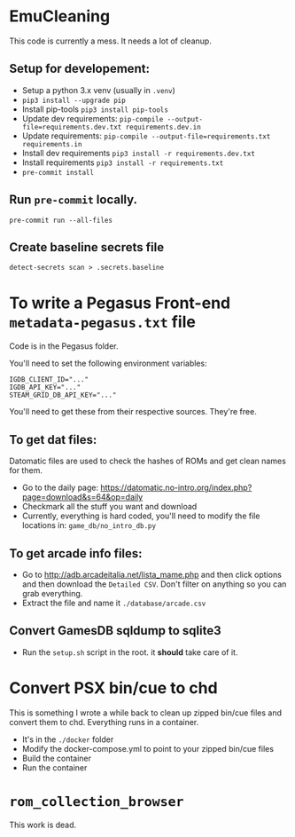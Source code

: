 # EmuCleaning

This code is currently a mess. It needs a lot of cleanup.

## Setup for developement:

- Setup a python 3.x venv (usually in `.venv`)
- `pip3 install --upgrade pip`
- Install pip-tools `pip3 install pip-tools`
- Update dev requirements: `pip-compile --output-file=requirements.dev.txt requirements.dev.in`
- Update requirements: `pip-compile --output-file=requirements.txt requirements.in`
- Install dev requirements `pip3 install -r requirements.dev.txt`
- Install requirements `pip3 install -r requirements.txt`
- `pre-commit install`

## Run `pre-commit` locally.

`pre-commit run --all-files`

## Create baseline secrets file

`detect-secrets scan > .secrets.baseline`

# To write a Pegasus Front-end `metadata-pegasus.txt` file

Code is in the Pegasus folder.

You'll need to set the following environment variables:

```
IGDB_CLIENT_ID="..."
IGDB_API_KEY="..."
STEAM_GRID_DB_API_KEY="..."
```

You'll need to get these from their respective sources. They're free.

## To get dat files:

Datomatic files are used to check the hashes of ROMs and get clean names for them.

- Go to the daily page: https://datomatic.no-intro.org/index.php?page=download&s=64&op=daily
- Checkmark all the stuff you want and download
- Currently, everything is hard coded, you'll need to modify the file locations in: `game_db/no_intro_db.py`

## To get arcade info files:

- Go to http://adb.arcadeitalia.net/lista_mame.php and then click options and then download the `Detailed CSV`. Don't filter on anything so you can grab everything.
- Extract the file and name it `./database/arcade.csv`

## Convert GamesDB sqldump to sqlite3

- Run the `setup.sh` script in the root. it **should** take care of it.

# Convert PSX bin/cue to chd

This is something I wrote a while back to clean up zipped bin/cue files and convert them to chd.
Everything runs in a container.

- It's in the `./docker` folder
- Modify the docker-compose.yml to point to your zipped bin/cue files
- Build the container
- Run the container

# `rom_collection_browser`

This work is dead.
